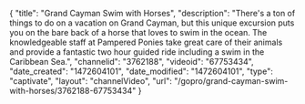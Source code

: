 {
    "title": "Grand Cayman Swim with Horses",
    "description": "There's a ton of things to do on a vacation on Grand Cayman, but this unique excursion puts you on the bare back of a horse that loves to swim in the ocean. The knowledgeable staff at Pampered Ponies take great care of their animals and provide a fantastic two hour guided ride including a swim in the Caribbean Sea.",
    "channelid": "3762188",
    "videoid": "67753434",
    "date_created": "1472604101",
    "date_modified": "1472604101",
    "type": "captivate",
    "layout": "channelVideo",
    "url": "\/gopro\/grand-cayman-swim-with-horses\/3762188-67753434"
}